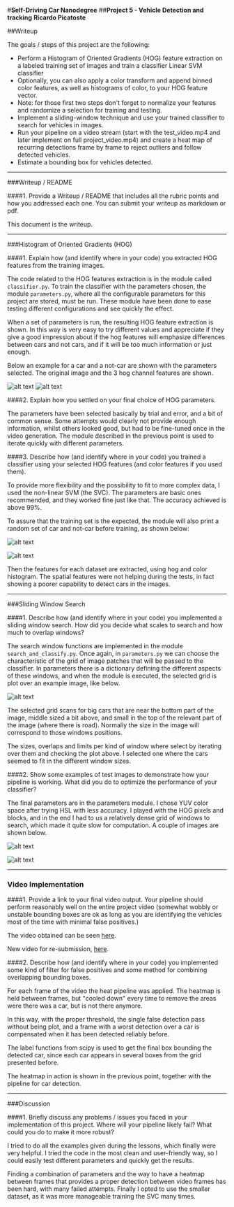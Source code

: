 #**Self-Driving Car Nanodegree** 
##**Project 5 - Vehicle Detection and tracking** 
**Ricardo Picatoste**

##Writeup 

The goals / steps of this project are the following:

* Perform a Histogram of Oriented Gradients (HOG) feature extraction on a labeled training set of images and train a classifier Linear SVM classifier
* Optionally, you can also apply a color transform and append binned color features, as well as histograms of color, to your HOG feature vector. 
* Note: for those first two steps don't forget to normalize your features and randomize a selection for training and testing.
* Implement a sliding-window technique and use your trained classifier to search for vehicles in images.
* Run your pipeline on a video stream (start with the test\_video.mp4 and later implement on full project\_video.mp4) and create a heat map of recurring detections frame by frame to reject outliers and follow detected vehicles.
* Estimate a bounding box for vehicles detected.


---
###Writeup / README

####1. Provide a Writeup / README that includes all the rubric points and how you addressed each one.  You can submit your writeup as markdown or pdf.  

This document is the writeup.

---
###Histogram of Oriented Gradients (HOG)

####1. Explain how (and identify where in your code) you extracted HOG features from the training images.

The code related to the HOG features extraction is in the module called `classifier.py`. To train the classifier with the parameters chosen, the module `parameters.py`, where all the configurable parameters for this project are stored, must be run. These module have been done to ease testing different configurations and see quickly the effect. 

When a set of parameters is run, the resulting HOG feature extraction is shown. In this way is very easy to try different values and appreciate if they give a good impression about if the hog features will emphasize differences between cars and not cars, and if it will be too much information or just enough.

Below an example for a car and a not-car are shown with the parameters selected. The original image and the 3 hog channel features are shown.

![alt text](./output_images/hog_example_car.png)
![alt text](./output_images/hog_example_notcar.png)


####2. Explain how you settled on your final choice of HOG parameters.

The parameters have been selected basically by trial and error, and a bit of common sense. Some attempts would clearly not provide enough information, whilst others looked good, but had to be fine-tuned once in the video generation. The module described in the previous point is used to iterate quickly with different parameters.


####3. Describe how (and identify where in your code) you trained a classifier using your selected HOG features (and color features if you used them).

To provide more flexibility and the possibility to fit to more complex data, I used the non-linear SVM (the SVC). The parameters are basic ones recommended, and they worked fine just like that. The accuracy achieved is above 99%.

To assure that the training set is the expected, the module will also print a random set of car and not-car before training, as shown below:

![alt text](./output_images/car_images.png)

![alt text](./output_images/not_car_images.png)

Then the features for each dataset are extracted, using hog and color histogram. The spatial features were not helping during the tests, in fact showing a poorer capability to detect cars in the images.

---
###Sliding Window Search

####1. Describe how (and identify where in your code) you implemented a sliding window search.  How did you decide what scales to search and how much to overlap windows?

The search window functions are implemented in the module `search_and_classify.py`. Once again, in `parameters.py` we can choose the characteristic of the grid of image patches that will be passed to the classifier. In parameters there is a dictionary defining the different aspects of these windows, and when the module is executed, the selected grid is plot over an example image, like below.

![alt text](./output_images/grid.png)

The selected grid scans for big cars that are near the bottom part of the image, middle sized a bit above, and small in the top of the relevant part of the image (where there is road). Normally the size in the image will correspond to those windows positions.

The sizes, overlaps and limits per kind of window where select by iterating over them and checking the plot above. I selected one where the cars seemed to fit in the different window sizes. 


####2. Show some examples of test images to demonstrate how your pipeline is working.  What did you do to optimize the performance of your classifier?

The final parameters are in the parameters module. I chose YUV color space after trying HSL with less accuracy. I played with the HOG pixels and blocks, and in the end I had to us a relatively dense grid of windows to search, which made it quite slow for computation. A couple of images are shown below. 

![alt text](./output_images/pipeline_1.png)

![alt text](./output_images/pipeline_2.png)



---

### Video Implementation

####1. Provide a link to your final video output.  Your pipeline should perform reasonably well on the entire project video (somewhat wobbly or unstable bounding boxes are ok as long as you are identifying the vehicles most of the time with minimal false positives.)

The video obtained can be seen [here](https://youtu.be/3GyVa2nEB9I).

New video for re-submission, [here](https://youtu.be/YPxfV-PiQp0).

####2. Describe how (and identify where in your code) you implemented some kind of filter for false positives and some method for combining overlapping bounding boxes.

For each frame of the video the heat pipeline was applied. The heatmap is held between frames, but "cooled down" every time to remove the areas were there was a car, but is not there anymore. 

In this way, with the proper threshold, the single false detection pass without being plot, and a frame with a worst detection over a car is compensated when it has been detected reliably before.

The label functions from scipy is used to get the final box bounding the detected car, since each car appears in several boxes from the grid presented before.

The heatmap in action is shown in the previous point, together with the pipeline for car detection.



---

###Discussion

####1. Briefly discuss any problems / issues you faced in your implementation of this project.  Where will your pipeline likely fail?  What could you do to make it more robust?

I tried to do all the examples given during the lessons, which finally were very helpful. I tried the code in the most clean and user-friendly way, so I could easily test different parameters and quickly get the results. 

Finding a combination of parameters and the way to have a heatmap between frames that provides a proper detection between video frames has been hard, with many failed attempts. Finally I opted to use the smaller dataset, as it was more manageable training the SVC many times. 

